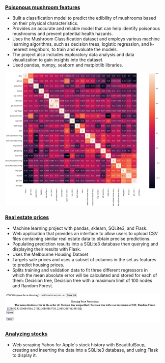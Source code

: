 ### [Poisonous mushroom features](https://github.com/Apl223/College_and-Machine-Learning-projects/tree/main/Mushrooms)
* Built a classification model to predict the edibility of mushrooms based on their physical characteristics. 
* Provides an accurate and reliable model that can help identify poisonous mushrooms and prevent potential health hazards. 
* Uses the Mushroom Classification dataset and employs various machine learning algorithms, such as decision trees, logistic regression, and k-nearest neighbors, to   train and evaluate the models. 
* The project also includes exploratory data analysis and data visualization to gain insights into the dataset. 
* Used pandas, numpy, seaborn and matplotlib libraries.

![](./images/correlationmap.png)

### [Real estate prices](https://github.com/Apl223/College_and-Machine-Learning-projects/tree/main/RealEstatePrices)
* Machine learning project with pandas, sklearn, SQLite3, and Flask.
* Web application that provides an interface to allow users to upload CSV files containing similar real estate data to obtain precise predictions.
* Populating prediction results into a SQLite3 database then querying and displaying their results with Flask.
* Uses the Melbourne Housing Dataset
* Targets sale prices and uses a subset of columns in the set as features to predict housing prices. 
* Splits training and validation data to fit three different regressors in which the mean absolute error will be calculated and stored for each of them: Decision tree, Decision tree with a maximum limit of 100 nodes and Random Forest.

![](./images/flaskapp.png)

### [Analyzing stocks](https://github.com/Apl223/College_and-Machine-Learning-projects/tree/main/AnalyzingStocks-main)
* Web scraping Yahoo for Apple's stock history with BeautifulSoup, creating and inserting the data into a SQLite3 database, and using Flask to display it.

